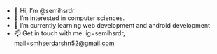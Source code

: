 - 👋 Hi, I’m @semihsrdr
- 👀 I’m interested in computer sciences.
- 🌱 I’m currently learning web development and android development
- 📫 Get in touch with me: ig=semihsrdr, mail=smhserdarshn52@gmail.com

<!---
semihsrdr/semihsrdr is a ✨ special ✨ repository because its `README.md` (this file) appears on your GitHub profile.
You can click the Preview link to take a look at your changes.
--->
